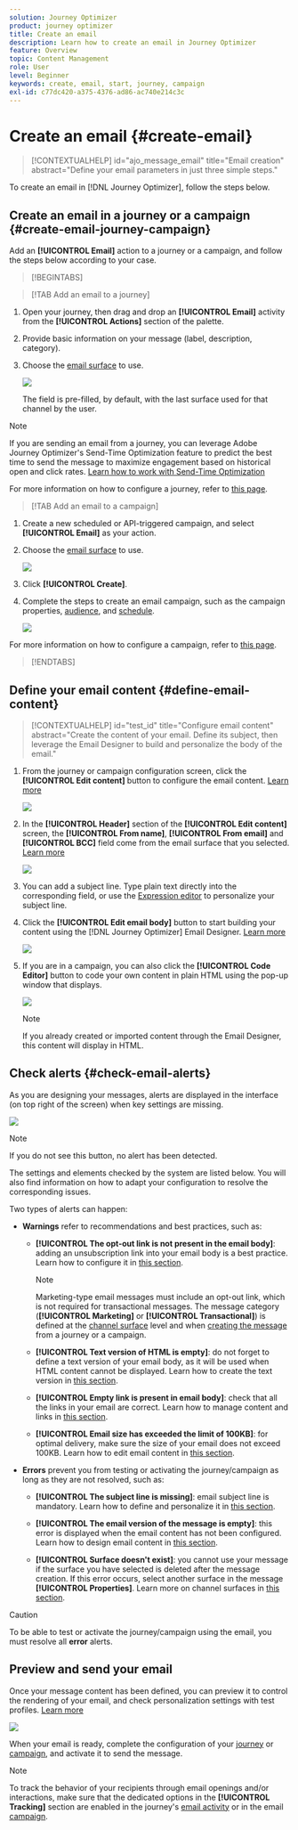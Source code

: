 ```yaml
---
solution: Journey Optimizer
product: journey optimizer
title: Create an email
description: Learn how to create an email in Journey Optimizer
feature: Overview
topic: Content Management
role: User
level: Beginner
keywords: create, email, start, journey, campaign
exl-id: c77dc420-a375-4376-ad86-ac740e214c3c
---
```

# Create an email {#create-email}

>[!CONTEXTUALHELP]
>id="ajo_message_email"
>title="Email creation"
>abstract="Define your email parameters in just three simple steps."

To create an email in [!DNL Journey Optimizer], follow the steps below.

## Create an email in a journey or a campaign {#create-email-journey-campaign}

Add an **[!UICONTROL Email]** action to a journey or a campaign, and follow the steps below according to your case.

>[!BEGINTABS]

>[!TAB Add an email to a journey]

1. Open your journey, then drag and drop an **[!UICONTROL Email]** activity from the **[!UICONTROL Actions]** section of the palette.

1. Provide basic information on your message (label, description, category).

1. Choose the [email surface](email-settings.md) to use.

    ![](assets/email_journey.png)

    The field is pre-filled, by default, with the last surface used for that channel by the user.

>[!NOTE]
>
>If you are sending an email from a journey, you can leverage Adobe Journey Optimizer's Send-Time Optimization feature to predict the best time to send the message to maximize engagement based on historical open and click rates. [Learn how to work with Send-Time Optimization](../building-journeys/journeys-message.md#send-time-optimization)  

For more information on how to configure a journey, refer to [this page](../building-journeys/journey-gs.md).

>[!TAB Add an email to a campaign]

1. Create a new scheduled or API-triggered campaign, and select **[!UICONTROL Email]** as your action.

1. Choose the [email surface](email-settings.md) to use.

    ![](assets/email_campaign.png)

1. Click **[!UICONTROL Create]**.

1. Complete the steps to create an email campaign, such as the campaign properties, [audience](../segment/about-segments.md), and [schedule](../campaigns/create-campaign.md#schedule).

    ![](assets/email_campaign_steps.png)

<!--
From the **[!UICONTROL Action]** section, specify if you want to track how your recipients react to your delivery: you can track email opens, and/or clicks on links and buttons in your email.

![](assets/email_campaign_tracking.png)
-->

For more information on how to configure a campaign, refer to [this page](../campaigns/get-started-with-campaigns.md).

>[!ENDTABS]

## Define your email content {#define-email-content}

<!-- update the quarry component with right ID value-->

>[!CONTEXTUALHELP]
>id="test_id"
>title="Configure email content"
>abstract="Create the content of your email. Define its subject, then leverage the Email Designer to build and personalize the body of the email."

1. From the journey or campaign configuration screen, click the **[!UICONTROL Edit content]** button to configure the email content. [Learn more](get-started-email-design.md)

    ![](assets/email_campaign_edit_content.png)

1. In the **[!UICONTROL Header]** section of the **[!UICONTROL Edit content]** screen, the **[!UICONTROL From name]**, **[!UICONTROL From email]** and **[!UICONTROL BCC]** field come from the email surface that you selected. [Learn more](email-settings.md) <!--check if same for journey-->

    ![](assets/email_designer_edit_content_header.png)

1. You can add a subject line. Type plain text directly into the corresponding field, or use the [Expression editor](../personalization/personalization-build-expressions.md) to personalize your subject line.

1. Click the **[!UICONTROL Edit email body]** button to start building your content using the [!DNL Journey Optimizer] Email Designer. [Learn more](get-started-email-design.md)

    ![](assets/email_designer_edit_email_body.png)

1. If you are in a campaign, you can also click the **[!UICONTROL Code Editor]** button to code your own content in plain HTML using the pop-up window that displays.

    ![](assets/email_designer_edit_code_editor.png)

    >[!NOTE]
    >
    >If you already created or imported content through the Email Designer, this content will display in HTML.
    
## Check alerts {#check-email-alerts}

As you are designing your messages, alerts are displayed in the interface (on top right of the screen) when key settings are missing.

![](assets/email_journey_alerts_details.png)

>[!NOTE]
>
>If you do not see this button, no alert has been detected.

The settings and elements checked by the system are listed below. You will also find information on how to adapt your configuration to resolve the corresponding issues.

Two types of alerts can happen:

* **Warnings** refer to recommendations and best practices, such as:

    * **[!UICONTROL The opt-out link is not present in the email body]**: adding an unsubscription link into your email body is a best practice. Learn how to configure it in [this section](../privacy/opt-out.md#opt-out-management).

        >[!NOTE]
        >
        >Marketing-type email messages must include an opt-out link, which is not required for transactional messages. The message category (**[!UICONTROL Marketing]** or **[!UICONTROL Transactional]**) is defined at the [channel surface](email-settings.md#email-type) level and when [creating the message](#create-email-journey-campaign) from a journey or a campaign.

    * **[!UICONTROL Text version of HTML is empty]**: do not forget to define a text version of your email body, as it will be used when HTML content cannot be displayed. Learn how to create the text version in [this section](text-version-email.md).

    * **[!UICONTROL Empty link is present in email body]**: check that all the links in your email are correct. Learn how to manage content and links in [this section](content-from-scratch.md).

    * **[!UICONTROL Email size has exceeded the limit of 100KB]**: for optimal delivery, make sure the size of your email does not exceed 100KB. Learn how to edit email content in [this section](content-from-scratch.md).

* **Errors** prevent you from testing or activating the journey/campaign as long as they are not resolved, such as:

    * **[!UICONTROL The subject line is missing]**: email subject line is mandatory. Learn how to define and personalize it in [this section](create-email.md).

    <!--HTML is empty when Amp HTML is present-->

    * **[!UICONTROL The email version of the message is empty]**: this error is displayed when the email content has not been configured. Learn how to design email content in [this section](get-started-email-design.md).

    * **[!UICONTROL Surface doesn't exist]**: you cannot use your message if the surface you have selected is deleted after the message creation. If this error occurs, select another surface in the message **[!UICONTROL Properties]**. Learn more on channel surfaces in [this section](../configuration/channel-surfaces.md).

>[!CAUTION]
>
>To be able to test or activate the journey/campaign using the email, you must resolve all **error** alerts.

## Preview and send your email

Once your message content has been defined, you can preview it to control the rendering of your email, and check personalization settings with test profiles. [Learn more](preview.md)

![](assets/email_designer_edit_simulate.png)

When your email is ready, complete the configuration of your [journey](../building-journeys/journey-gs.md) or [campaign](../campaigns/create-campaign.md), and activate it to send the message.

>[!NOTE]
>
>To track the behavior of your recipients through email openings and/or interactions, make sure that the dedicated options in the **[!UICONTROL Tracking]** section are enabled in the journey's [email activity](../building-journeys/journeys-message.md) or in the email [campaign](../campaigns/create-campaign.md).<!--to move?-->

<!--

## Define your email content {#email-content}

Use [!DNL Journey Optimizer] Email Designer to [design your email from scratch](../email/content-from-scratch.md). If you have an existing content, you can [import it in the Email Designer](../email/existing-content.md), or [code your own content](../email/code-content.md) in [!DNL Journey Optimizer]. 

[!DNL Journey Optimizer] comes with a set of [built-in templates](email-templates.md) to help you start. Any email can also be saved as a template.

Use [!DNL Journey Optimizer] Expression editor to personalize your messages with profiles' data. For more on personalization, refer to [this section](../personalization/personalize.md).

Adapt the content of your messages to the targeted profiles by using [!DNL Journey Optimizer] dynamic content capabilities. [Get started with dynamic content](../personalization/get-started-dynamic-content.md)

## Email tracking {#email-tracking}

If you want to track the behavior of your recipients through openings and/or clicks on links, enable the following options: **[!UICONTROL Email opens]** and **[!UICONTROL Click on email]**. 

Learn more about tracking in [this section](message-tracking.md).

## Validate your email content {#email-content-validate}

Control the rendering of your email, and check personalization settings with test profiles, using the preview section on the left-hand side. For more on this, refer to [this section](preview.md).

![](assets/messages-simple-preview.png)

You must also check alerts in the upper section of the editor.  Some of them are simple warnings, but others can prevent you from using the message. 

-->

